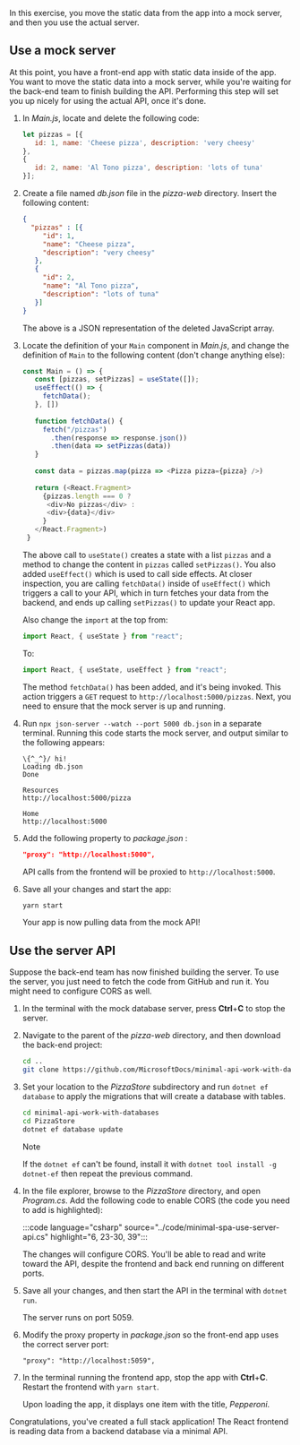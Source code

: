 In this exercise, you move the static data from the app into a mock server, and then you use the actual server.

## Use a mock server

At this point, you have a front-end app with static data inside of the app. You want to move the static data into a mock server, while you're waiting for the back-end team to finish building the API. Performing this step will set you up nicely for using the actual API, once it's done.

1. In _Main.js_, locate and delete the following code:

   ```javascript
   let pizzas = [{
      id: 1, name: 'Cheese pizza', description: 'very cheesy'
   },
   {
      id: 2, name: 'Al Tono pizza', description: 'lots of tuna'
   }];
   ```

1. Create a file named _db.json_ file in the _pizza-web_ directory. Insert the following content:

   ```json
   {
     "pizzas" : [{
        "id": 1, 
        "name": "Cheese pizza", 
        "description": "very cheesy"
      },
      {
        "id": 2, 
        "name": "Al Tono pizza", 
        "description": "lots of tuna"
      }]
   }
   ```

   The above is a JSON representation of the deleted JavaScript array.

1. Locate the definition of your `Main` component in _Main.js_, and change the definition of `Main` to the following content (don't change anything else):

   ```javascript
   const Main = () => {
      const [pizzas, setPizzas] = useState([]);
      useEffect(() => {
        fetchData();
      }, [])
      
      function fetchData() {
        fetch("/pizzas")
          .then(response => response.json())
          .then(data => setPizzas(data)) 
      }
    
      const data = pizzas.map(pizza => <Pizza pizza={pizza} />)
    
      return (<React.Fragment>
        {pizzas.length === 0 ?
         <div>No pizzas</div> :
         <div>{data}</div>
        }
      </React.Fragment>)
    }
   ```

   The above call to `useState()` creates a state with a list `pizzas` and a method to change the content in `pizzas` called `setPizzas()`. You also added `useEffect()` which is used to call side effects. At closer inspection, you are calling `fetchData()` inside of `useEffect()` which triggers a call to your API, which in turn fetches your data from the backend, and ends up calling `setPizzas()` to update your React app.

   Also change the `import` at the top from:

   ```javascript
   import React, { useState } from "react";
   ```

   To:

   ```javascript
   import React, { useState, useEffect } from "react";
   ```

   The method `fetchData()` has been added, and it's being invoked. This action triggers a `GET` request to `http://localhost:5000/pizzas`. Next, you need to ensure that the mock server is up and running.

1. Run `npx json-server --watch --port 5000 db.json` in a separate terminal. Running this code starts the mock server, and output similar to the following appears:

   ```output
   \{^_^}/ hi!
   Loading db.json
   Done
    
   Resources
   http://localhost:5000/pizza
    
   Home
   http://localhost:5000
   ```

1. Add the following property to _package.json_ :

   ```json
   "proxy": "http://localhost:5000",
   ```

   API calls from the frontend will be proxied to `http://localhost:5000`.

1. Save all your changes and start the app:

   ```bash
   yarn start
   ```

   Your app is now pulling data from the mock API!

## Use the server API

Suppose the back-end team has now finished building the server. To use the server, you just need to fetch the code from GitHub and run it. You might need to configure CORS as well.

1. In the terminal with the mock database server, press **Ctrl**+**C** to stop the server.
1. Navigate to the parent of the _pizza-web_ directory, and then download the back-end project:

   ```bash
   cd ..
   git clone https://github.com/MicrosoftDocs/minimal-api-work-with-databases
   ```

1. Set your location to the _PizzaStore_ subdirectory and run `dotnet ef database` to apply the migrations that will create a database with tables.

   ```bash
   cd minimal-api-work-with-databases
   cd PizzaStore
   dotnet ef database update
   ```

   > [!NOTE]
   > If the `dotnet ef` can't be found, install it with `dotnet tool install -g dotnet-ef` then repeat the previous command.

1. In the file explorer, browse to the _PizzaStore_ directory, and open _Program.cs_. Add the following code to enable CORS (the code you need to add is highlighted):

   :::code language="csharp" source="../code/minimal-spa-use-server-api.cs" highlight="6, 23-30, 39":::

   The changes will configure CORS. You'll be able to read and write toward the API, despite the frontend and back end running on different ports.

1. Save all your changes, and then start the API in the terminal with `dotnet run`.

   The server runs on port 5059.
   
1. Modify the proxy property in _package.json_ so the front-end app uses the correct server port:

   ```
   "proxy": "http://localhost:5059",
   ```

1. In the terminal running the frontend app, stop the app with **Ctrl**+**C**. Restart the frontend with `yarn start`.

   Upon loading the app, it displays one item with the title, _Pepperoni_.

Congratulations, you've created a full stack application! The React frontend is reading data from a backend database via a minimal API.
